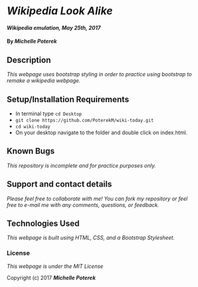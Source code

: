 # _Wikipedia Look Alike_

#### _Wikipedia emulation, May 25th, 2017_

#### By _**Michelle Poterek**_

## Description

_This webpage uses bootstrap styling in order to practice using bootstrap to remake a wikipedia webpage._

## Setup/Installation Requirements

* In terminal type `cd Desktop`
* `git clone https://github.com/PoterekM/wiki-today.git`
* `cd wiki-today`
* On your desktop navigate to the folder and double click on index.html.


## Known Bugs

_This repository is incomplete and for practice purposes only._

## Support and contact details

_Please feel free to collaborate with me! You can fork my repository or feel free to e-mail me with any comments, questions, or feedback._

## Technologies Used

_This webpage is built using HTML, CSS, and a Bootstrap Stylesheet._

### License

*This webpage is under the MIT License*

Copyright (c) 2017 **_Michelle Poterek_**
